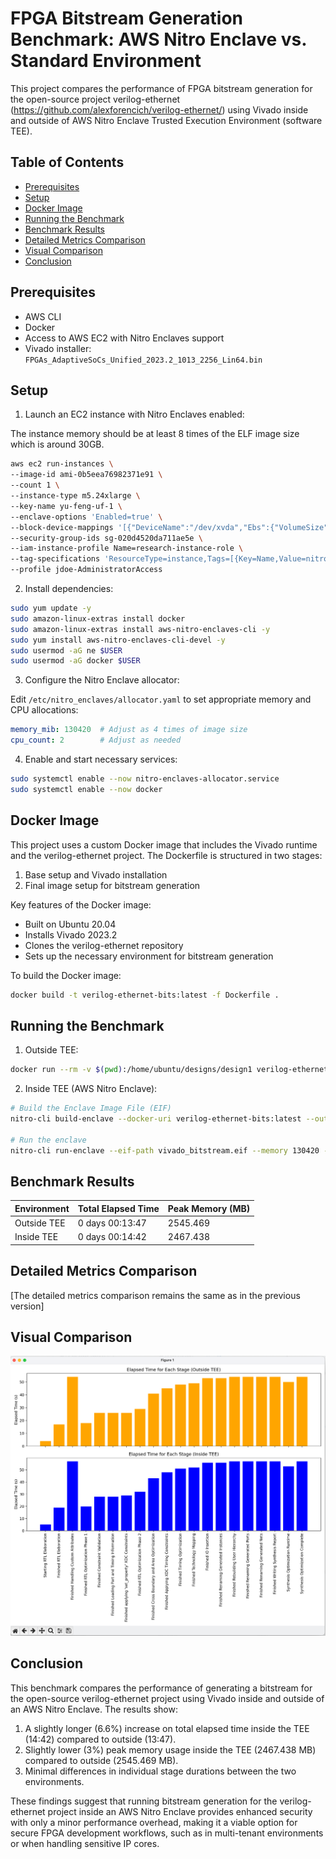 # FPGA Bitstream Generation Benchmark: AWS Nitro Enclave vs. Standard Environment

This project compares the performance of FPGA bitstream generation for the open-source project
verilog-ethernet (https://github.com/alexforencich/verilog-ethernet/) using Vivado inside and outside of AWS Nitro
Enclave Trusted Execution Environment (software TEE).

## Table of Contents

- [Prerequisites](#prerequisites)
- [Setup](#setup)
- [Docker Image](#docker-image)
- [Running the Benchmark](#running-the-benchmark)
- [Benchmark Results](#benchmark-results)
- [Detailed Metrics Comparison](#detailed-metrics-comparison)
- [Visual Comparison](#visual-comparison)
- [Conclusion](#conclusion)

## Prerequisites

- AWS CLI
- Docker
- Access to AWS EC2 with Nitro Enclaves support
- Vivado installer: `FPGAs_AdaptiveSoCs_Unified_2023.2_1013_2256_Lin64.bin`

## Setup

1. Launch an EC2 instance with Nitro Enclaves enabled:

The instance memory should be at least 8 times of the ELF image size which is around 30GB.

```bash
aws ec2 run-instances \
--image-id ami-0b5eea76982371e91 \
--count 1 \
--instance-type m5.24xlarge \
--key-name yu-feng-uf-1 \
--enclave-options 'Enabled=true' \
--block-device-mappings '[{"DeviceName":"/dev/xvda","Ebs":{"VolumeSize":200,"DeleteOnTermination":true}}]' \
--security-group-ids sg-020d4520da711ae5e \
--iam-instance-profile Name=research-instance-role \
--tag-specifications 'ResourceType=instance,Tags=[{Key=Name,Value=nitro}]' \
--profile jdoe-AdministratorAccess
```

2. Install dependencies:

```bash
sudo yum update -y
sudo amazon-linux-extras install docker
sudo amazon-linux-extras install aws-nitro-enclaves-cli -y
sudo yum install aws-nitro-enclaves-cli-devel -y
sudo usermod -aG ne $USER
sudo usermod -aG docker $USER
```

3. Configure the Nitro Enclave allocator:

Edit `/etc/nitro_enclaves/allocator.yaml` to set appropriate memory and CPU allocations:

```yaml
memory_mib: 130420  # Adjust as 4 times of image size
cpu_count: 2        # Adjust as needed
```

4. Enable and start necessary services:

```sh
sudo systemctl enable --now nitro-enclaves-allocator.service
sudo systemctl enable --now docker
```

## Docker Image

This project uses a custom Docker image that includes the Vivado runtime and the verilog-ethernet project. The
Dockerfile is structured in two stages:

1. Base setup and Vivado installation
2. Final image setup for bitstream generation

Key features of the Docker image:

- Built on Ubuntu 20.04
- Installs Vivado 2023.2
- Clones the verilog-ethernet repository
- Sets up the necessary environment for bitstream generation

To build the Docker image:

```bash
docker build -t verilog-ethernet-bits:latest -f Dockerfile .
```

## Running the Benchmark

1. Outside TEE:

```bash
docker run --rm -v $(pwd):/home/ubuntu/designs/design1 verilog-ethernet-bits:latest
```

2. Inside TEE (AWS Nitro Enclave):

```bash
# Build the Enclave Image File (EIF)
nitro-cli build-enclave --docker-uri verilog-ethernet-bits:latest --output-file vivado_bitstream.eif

# Run the enclave
nitro-cli run-enclave --eif-path vivado_bitstream.eif --memory 130420 --cpu-count 2 --attach-console --debug-mode
```

## Benchmark Results

| Environment | Total Elapsed Time | Peak Memory (MB) |
|-------------|--------------------|------------------|
| Outside TEE | 0 days 00:13:47    | 2545.469         |
| Inside TEE  | 0 days 00:14:42    | 2467.438         |

## Detailed Metrics Comparison

[The detailed metrics comparison remains the same as in the previous version]

## Visual Comparison

![Comparison Plot](benchmark-metrics/comparison.png)

## Conclusion

This benchmark compares the performance of generating a bitstream for the open-source verilog-ethernet project using
Vivado inside and outside of an AWS Nitro Enclave. The results show:

1. A slightly longer (6.6%) increase on total elapsed time inside the TEE (14:42) compared to outside (13:47).
2. Slightly lower (3%) peak memory usage inside the TEE (2467.438 MB) compared to outside (2545.469 MB).
3. Minimal differences in individual stage durations between the two environments.

These findings suggest that running bitstream generation for the verilog-ethernet project inside an AWS Nitro Enclave
provides enhanced security with only a minor performance overhead, making it a viable option for secure FPGA development
workflows, such as in multi-tenant environments or when handling sensitive IP cores.